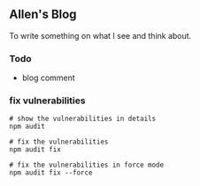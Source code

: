 ## Allen's Blog

To write something on what I see and think about.

### Todo
- blog comment 

### fix vulnerabilities
```shell script
# show the vulnerabilities in details
npm audit

# fix the vulnerabilities
npm audit fix

# fix the vulnerabilities in force mode
npm audit fix --force
```